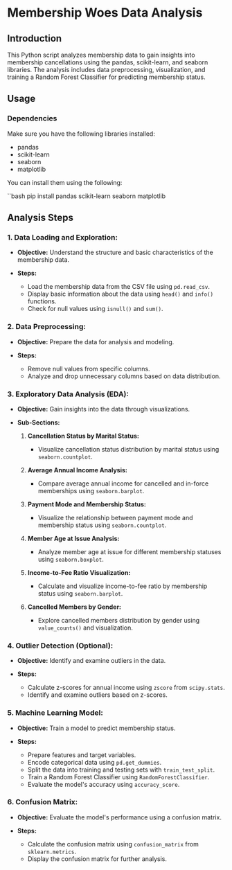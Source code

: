 # Membership Woes Data Analysis

## Introduction

This Python script analyzes membership data to gain insights into membership cancellations using the pandas, scikit-learn, and seaborn libraries. The analysis includes data preprocessing, visualization, and training a Random Forest Classifier for predicting membership status.

## Usage

### Dependencies

Make sure you have the following libraries installed:

- pandas
- scikit-learn
- seaborn
- matplotlib

You can install them using the following:

``bash
pip install pandas scikit-learn seaborn matplotlib

## Analysis Steps

### 1. Data Loading and Exploration:

- **Objective:** Understand the structure and basic characteristics of the membership data.

- **Steps:**
  - Load the membership data from the CSV file using `pd.read_csv`.
  - Display basic information about the data using `head()` and `info()` functions.
  - Check for null values using `isnull()` and `sum()`.

### 2. Data Preprocessing:

- **Objective:** Prepare the data for analysis and modeling.

- **Steps:**
  - Remove null values from specific columns.
  - Analyze and drop unnecessary columns based on data distribution.

### 3. Exploratory Data Analysis (EDA):

- **Objective:** Gain insights into the data through visualizations.

- **Sub-Sections:**
    1. **Cancellation Status by Marital Status:**
       - Visualize cancellation status distribution by marital status using `seaborn.countplot`.

    2. **Average Annual Income Analysis:**
       - Compare average annual income for cancelled and in-force memberships using `seaborn.barplot`.

    3. **Payment Mode and Membership Status:**
       - Visualize the relationship between payment mode and membership status using `seaborn.countplot`.

    4. **Member Age at Issue Analysis:**
       - Analyze member age at issue for different membership statuses using `seaborn.boxplot`.

    5. **Income-to-Fee Ratio Visualization:**
       - Calculate and visualize income-to-fee ratio by membership status using `seaborn.barplot`.

    6. **Cancelled Members by Gender:**
       - Explore cancelled members distribution by gender using `value_counts()` and visualization.

### 4. Outlier Detection (Optional):

- **Objective:** Identify and examine outliers in the data.

- **Steps:**
  - Calculate z-scores for annual income using `zscore` from `scipy.stats`.
  - Identify and examine outliers based on z-scores.

### 5. Machine Learning Model:

- **Objective:** Train a model to predict membership status.

- **Steps:**
  - Prepare features and target variables.
  - Encode categorical data using `pd.get_dummies`.
  - Split the data into training and testing sets with `train_test_split`.
  - Train a Random Forest Classifier using `RandomForestClassifier`.
  - Evaluate the model's accuracy using `accuracy_score`.

### 6. Confusion Matrix:

- **Objective:** Evaluate the model's performance using a confusion matrix.

- **Steps:**
  - Calculate the confusion matrix using `confusion_matrix` from `sklearn.metrics`.
  - Display the confusion matrix for further analysis.
